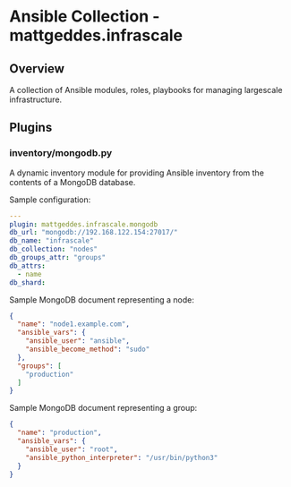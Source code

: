 # Ansible Collection - mattgeddes.infrascale

## Overview

A collection of Ansible modules, roles, playbooks for managing largescale infrastructure.

## Plugins

### inventory/mongodb.py

A dynamic inventory module for providing Ansible inventory from the contents of a MongoDB database.

Sample configuration:

```yaml
---
plugin: mattgeddes.infrascale.mongodb
db_url: "mongodb://192.168.122.154:27017/"
db_name: "infrascale"
db_collection: "nodes"
db_groups_attr: "groups"
db_attrs:
  - name
db_shard:
```

Sample MongoDB document representing a node:

```json
{
  "name": "node1.example.com",
  "ansible_vars": {
    "ansible_user": "ansible",
    "ansible_become_method": "sudo"
  },
  "groups": [
    "production"
  ]
}
```

Sample MongoDB document representing a group:

```json
{
  "name": "production",
  "ansible_vars": {
    "ansible_user": "root",
    "ansible_python_interpreter": "/usr/bin/python3"
  }
}
```

